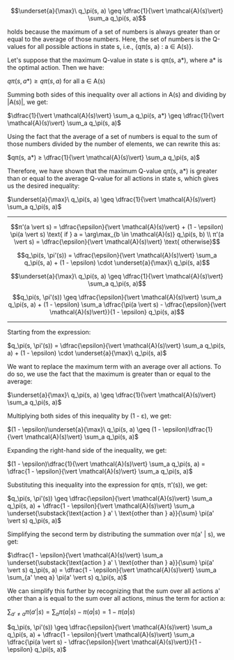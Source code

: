 $$\underset{a}{\max}\ q_\pi(s, a) \geq \dfrac{1}{\vert \mathcal{A}(s)\vert} \sum_a q_\pi(s, a)$$

holds because the maximum of a set of numbers is always greater than or equal to the average of those numbers. Here, the set of numbers is the Q-values for all possible actions in state s, i.e., {qπ(s, a) : a ∈ A(s)}.

Let's suppose that the maximum Q-value in state s is qπ(s, a*), where a* is the optimal action. Then we have:

$qπ(s, a*) ≥ qπ(s, a)$ for all a ∈ A(s)

Summing both sides of this inequality over all actions in A(s) and dividing by |A(s)|, we get:

$\dfrac{1}{\vert \mathcal{A}(s)\vert} \sum_a q_\pi(s, a*) \geq \dfrac{1}{\vert \mathcal{A}(s)\vert} \sum_a q_\pi(s, a)$

Using the fact that the average of a set of numbers is equal to the sum of those numbers divided by the number of elements, we can rewrite this as:

$qπ(s, a*) ≥ \dfrac{1}{\vert \mathcal{A}(s)\vert} \sum_a q_\pi(s, a)$

Therefore, we have shown that the maximum Q-value qπ(s, a*) is greater than or equal to the average Q-value for all actions in state s, which gives us the desired inequality:

$\underset{a}{\max}\ q_\pi(s, a) \geq \dfrac{1}{\vert \mathcal{A}(s)\vert} \sum_a q_\pi(s, a)$


---


$$π'(a \vert s) = \dfrac{\epsilon}{\vert \mathcal{A}(s)\vert} + (1 - \epsilon) \pi(a \vert s) \text{ if } a = \arg\max_{b \in \mathcal{A}(s)} q_\pi(s, b) \\
π'(a \vert s) = \dfrac{\epsilon}{\vert \mathcal{A}(s)\vert} \text{ otherwise}$$

$$q_\pi(s, \pi'(s)) = \dfrac{\epsilon}{\vert \mathcal{A}(s)\vert} \sum_a q_\pi(s, a) + (1 - \epsilon) \cdot \underset{a}{\max}\ q_\pi(s, a)$$

$$\underset{a}{\max}\ q_\pi(s, a) \geq \dfrac{1}{\vert \mathcal{A}(s)\vert} \sum_a q_\pi(s, a)$$

$$q_\pi(s, \pi'(s)) \geq \dfrac{\epsilon}{\vert \mathcal{A}(s)\vert} \sum_a q_\pi(s, a) + (1 - \epsilon) \sum_a \dfrac{\pi(a \vert s) - \dfrac{\epsilon}{\vert \mathcal{A}(s)\vert}}{1 - \epsilon} q_\pi(s, a)$$

---


Starting from the expression:

$q_\pi(s, \pi'(s)) = \dfrac{\epsilon}{\vert \mathcal{A}(s)\vert} \sum_a q_\pi(s, a) + (1 - \epsilon) \cdot \underset{a}{\max}\ q_\pi(s, a)$

We want to replace the maximum term with an average over all actions. To do so, we use the fact that the maximum is greater than or equal to the average:

$\underset{a}{\max}\ q_\pi(s, a) \geq \dfrac{1}{\vert \mathcal{A}(s)\vert} \sum_a q_\pi(s, a)$

Multiplying both sides of this inequality by (1 - ε), we get:

$(1 - \epsilon)\underset{a}{\max}\ q_\pi(s, a) \geq (1 - \epsilon)\dfrac{1}{\vert \mathcal{A}(s)\vert} \sum_a q_\pi(s, a)$

Expanding the right-hand side of the inequality, we get:

$(1 - \epsilon)\dfrac{1}{\vert \mathcal{A}(s)\vert} \sum_a q_\pi(s, a) = \dfrac{1 - \epsilon}{\vert \mathcal{A}(s)\vert} \sum_a q_\pi(s, a)$

Substituting this inequality into the expression for qπ(s, π'(s)), we get:

$q_\pi(s, \pi'(s)) \geq \dfrac{\epsilon}{\vert \mathcal{A}(s)\vert} \sum_a q_\pi(s, a) + \dfrac{1 - \epsilon}{\vert \mathcal{A}(s)\vert} \sum_a \underset{\substack{\text{action } a' \ \text{other than } a}}{\sum} \pi(a' \vert s) q_\pi(s, a)$

Simplifying the second term by distributing the summation over π(a' | s), we get:

$\dfrac{1 - \epsilon}{\vert \mathcal{A}(s)\vert} \sum_a \underset{\substack{\text{action } a' \ \text{other than } a}}{\sum} \pi(a' \vert s) q_\pi(s, a) = \dfrac{1 - \epsilon}{\vert \mathcal{A}(s)\vert} \sum_a \sum_{a' \neq a} \pi(a' \vert s) q_\pi(s, a)$

We can simplify this further by recognizing that the sum over all actions a' other than a is equal to the sum over all actions, minus the term for action a:

$\sum_{a' \neq a} \pi(a' \vert s) = \sum_a \pi(a \vert s) - \pi(a \vert s) = 1 - \pi(a \vert s)$

$q_\pi(s, \pi'(s)) \geq \dfrac{\epsilon}{\vert \mathcal{A}(s)\vert} \sum_a q_\pi(s, a) + \dfrac{1 - \epsilon}{\vert \mathcal{A}(s)\vert} \sum_a \dfrac{\pi(a \vert s) - \dfrac{\epsilon}{\vert \mathcal{A}(s)\vert}}{1 - \epsilon} q_\pi(s, a)$